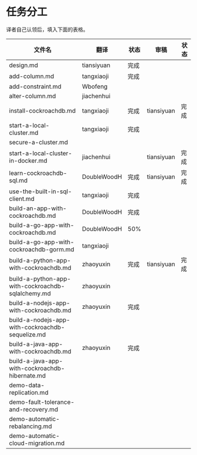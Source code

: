 # 任务分工

译者自己认领后，填入下面的表格。

| 文件名                                      | 翻译          | 状态   | 审稿         | 状态   |
| ---------------------------------------- | ----------- | ---- | ---------- | ---- |
| design.md                                | tiansiyuan  | 完成   |            |      |
| add-column.md                            | tangxiaoji  | 完成   |            |      |
| add-constraint.md                        | Wbofeng     |      |            |      |
| alter-column.md                          | jiachenhui  |      |            |      |
| install-cockroachdb.md                   | tangxiaoji  | 完成   | tiansiyuan | 完成 |
| start-a-local-cluster.md                 | tangxiaoji  | 完成   |            |      |
| secure-a-cluster.md                      |             |      |            |      |
| start-a-local-cluster-in-docker.md       | jiachenhui  |      | tiansiyuan | 完成 |
| learn-cockroachdb-sql.md                 | DoubleWoodH | 完成   | tiansiyuan | 完成   |
| use-the-built-in-sql-client.md           | tangxiaoji  | 完成   |            |      |
| build-an-app-with-cockroachdb.md         | DoubleWoodH | 完成   |            |      |
| build-a-go-app-with-cockroachdb.md       | DoubleWoodH | 50%  |            |      |
| build-a-go-app-with-cockroachdb-gorm.md  | tangxiaoji  |      |            |      |
| build-a-python-app-with-cockroachdb.md   | zhaoyuxin   | 完成   | tiansiyuan | 完成 |
| build-a-python-app-with-cockroachdb-sqlalchemy.md | zhaoyuxin   |      |            |      |
| build-a-nodejs-app-with-cockroachdb.md   | zhaoyuxin   | 完成   |            |      |
| build-a-nodejs-app-with-cockroachdb-sequelize.md |             |      |            |      |
| build-a-java-app-with-cockroachdb.md     | zhaoyuxin   | 完成   |            |      |
| build-a-java-app-with-cockroachdb-hibernate.md |             |      |            |      |
| demo-data-replication.md                 |             |      |            |      |
| demo-fault-tolerance-and-recovery.md     |             |      |            |      |
| demo-automatic-rebalancing.md            |             |      |            |      |
| demo-automatic-cloud-migration.md        |             |      |            |      |
